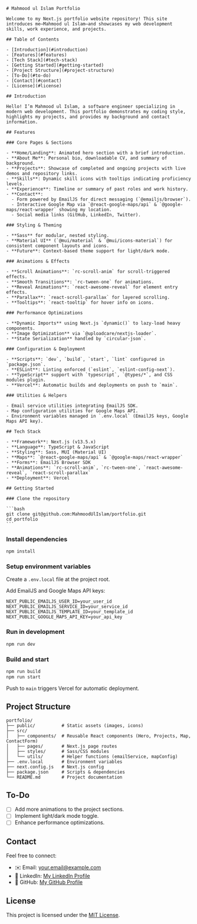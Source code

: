 ````
# Mahmood ul Islam Portfolio

Welcome to my Next.js portfolio website repository! This site introduces me—Mahmood ul Islam—and showcases my web development skills, work experience, and projects.

## Table of Contents

- [Introduction](#introduction)
- [Features](#features)
- [Tech Stack](#tech-stack)
- [Getting Started](#getting-started)
- [Project Structure](#project-structure)
- [To-Do](#to-do)
- [Contact](#contact)
- [License](#license)

## Introduction

Hello! I’m Mahmood ul Islam, a software engineer specializing in modern web development. This portfolio demonstrates my coding style, highlights my projects, and provides my background and contact information.

## Features

### Core Pages & Sections

- **Home/Landing**: Animated hero section with a brief introduction.
- **About Me**: Personal bio, downloadable CV, and summary of background.
- **Projects**: Showcase of completed and ongoing projects with live demos and repository links.
- **Skills**: Dynamic skill icons with tooltips indicating proficiency levels.
- **Experience**: Timeline or summary of past roles and work history.
- **Contact**:
  - Form powered by EmailJS for direct messaging (`@emailjs/browser`).
  - Interactive Google Map via `@react-google-maps/api` & `@google-maps/react-wrapper` showing my location.
  - Social media links (GitHub, LinkedIn, Twitter).

### Styling & Theming

- **Sass** for modular, nested styling.
- **Material UI** (`@mui/material` & `@mui/icons-material`) for consistent component layouts and icons.
- **Future**: Context-based theme support for light/dark mode.

### Animations & Effects

- **Scroll Animations**: `rc-scroll-anim` for scroll-triggered effects.
- **Smooth Transitions**: `rc-tween-one` for animations.
- **Reveal Animations**: `react-awesome-reveal` for element entry effects.
- **Parallax**: `react-scroll-parallax` for layered scrolling.
- **Tooltips**: `react-tooltip` for hover info on icons.

### Performance Optimizations

- **Dynamic Imports** using Next.js `dynamic()` to lazy-load heavy components.
- **Image Optimization** via `@uploadcare/nextjs-loader`.
- **State Serialization** handled by `circular-json`.

### Configuration & Deployment

- **Scripts**: `dev`, `build`, `start`, `lint` configured in `package.json`.
- **ESLint**: Linting enforced (`eslint`, `eslint-config-next`).
- **TypeScript** support with `typescript`, `@types/*`, and CSS modules plugin.
- **Vercel**: Automatic builds and deployments on push to `main`.

### Utilities & Helpers

- Email service utilities integrating EmailJS SDK.
- Map configuration utilities for Google Maps API.
- Environment variables managed in `.env.local` (EmailJS keys, Google Maps API key).

## Tech Stack

- **Framework**: Next.js (v13.5.x)
- **Language**: TypeScript & JavaScript
- **Styling**: Sass, MUI (Material UI)
- **Maps**: `@react-google-maps/api` & `@google-maps/react-wrapper`
- **Forms**: EmailJS Browser SDK
- **Animations**: `rc-scroll-anim`, `rc-tween-one`, `react-awesome-reveal`, `react-scroll-parallax`
- **Deployment**: Vercel

## Getting Started

### Clone the repository

```bash
git clone git@github.com:MahmoodUlIslam/portfolio.git
cd portfolio
```
````

### Install dependencies

```bash
npm install
```

### Setup environment variables

Create a `.env.local` file at the project root.

Add EmailJS and Google Maps API keys:

```env
NEXT_PUBLIC_EMAILJS_USER_ID=your_user_id
NEXT_PUBLIC_EMAILJS_SERVICE_ID=your_service_id
NEXT_PUBLIC_EMAILJS_TEMPLATE_ID=your_template_id
NEXT_PUBLIC_GOOGLE_MAPS_API_KEY=your_api_key
```

### Run in development

```bash
npm run dev
```

### Build and start

```bash
npm run build
npm run start
```

Push to `main` triggers Vercel for automatic deployment.

## Project Structure

```plaintext
portfolio/
├── public/          # Static assets (images, icons)
├── src/
│   ├── components/  # Reusable React components (Hero, Projects, Map, ContactForm)
│   ├── pages/       # Next.js page routes
│   ├── styles/      # Sass/CSS modules
│   └── utils/       # Helper functions (emailService, mapConfig)
├── .env.local       # Environment variables
├── next.config.js   # Next.js config
├── package.json     # Scripts & dependencies
└── README.md        # Project documentation
```

## To-Do

- [ ] Add more animations to the project sections.
- [ ] Implement light/dark mode toggle.
- [ ] Enhance performance optimizations.

## Contact

Feel free to connect:

- ✉️ Email: [your.email@example.com](mailto:your.email@example.com)
- 💼 LinkedIn: [My LinkedIn Profile](https://linkedin.com/in/yourprofile)
- 🐙 GitHub: [My GitHub Profile](https://github.com/MahmoodUlIslam)

## License

This project is licensed under the [MIT License](LICENSE).

```

```
